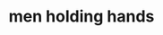 ---
layout: people&body
title: men holding hands
emoji: men_holding_hands
permalink: 👬.html
image: assets/img/3moji/men_holding_hands.png
---